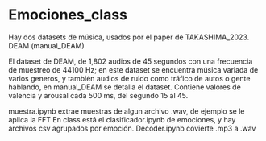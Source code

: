 # Emociones_class

Hay dos datasets de música, usados por el paper de TAKASHIMA_2023. DEAM (manual_DEAM)

El dataset de DEAM, de 1,802 audios de 45 segundos con una frecuencia de muestreo de 44100 Hz; en este dataset se encuentra música variada de varios generos, y también audios de ruido como tráfico de autos o gente hablando, en manual_DEAM se detalla el dataset. Contiene valores de valencia y arousal cada 500 ms, del segundo 15 al 45.

muestra.ipynb extrae muestras de algun archivo .wav, de ejemplo se le aplica la FFT
En class está el clasificador.ipynb de emociones, y hay archivos csv agrupados por emoción.
Decoder.ipynb covierte .mp3 a .wav
